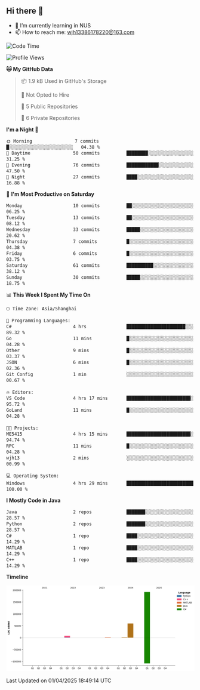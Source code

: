 ## Hi there 👋

- 🌱 I’m currently learning in NUS
- 📫 How to reach me: wjh13386178220@163.com


<!--START_SECTION:waka-->
![Code Time](http://img.shields.io/badge/Code%20Time-307%20hrs%2047%20mins-blue)

![Profile Views](http://img.shields.io/badge/Profile%20Views-0-blue)

**🐱 My GitHub Data** 

> 📦 1.9 kB Used in GitHub's Storage 
 > 
> 🚫 Not Opted to Hire
 > 
> 📜 5 Public Repositories 
 > 
> 🔑 6 Private Repositories 
 > 
**I'm a Night 🦉** 

```text
🌞 Morning                7 commits           █░░░░░░░░░░░░░░░░░░░░░░░░   04.38 % 
🌆 Daytime                50 commits          ████████░░░░░░░░░░░░░░░░░   31.25 % 
🌃 Evening                76 commits          ████████████░░░░░░░░░░░░░   47.50 % 
🌙 Night                  27 commits          ████░░░░░░░░░░░░░░░░░░░░░   16.88 % 
```
📅 **I'm Most Productive on Saturday** 

```text
Monday                   10 commits          ██░░░░░░░░░░░░░░░░░░░░░░░   06.25 % 
Tuesday                  13 commits          ██░░░░░░░░░░░░░░░░░░░░░░░   08.12 % 
Wednesday                33 commits          █████░░░░░░░░░░░░░░░░░░░░   20.62 % 
Thursday                 7 commits           █░░░░░░░░░░░░░░░░░░░░░░░░   04.38 % 
Friday                   6 commits           █░░░░░░░░░░░░░░░░░░░░░░░░   03.75 % 
Saturday                 61 commits          ██████████░░░░░░░░░░░░░░░   38.12 % 
Sunday                   30 commits          █████░░░░░░░░░░░░░░░░░░░░   18.75 % 
```


📊 **This Week I Spent My Time On** 

```text
🕑︎ Time Zone: Asia/Shanghai

💬 Programming Languages: 
C#                       4 hrs               ██████████████████████░░░   89.32 % 
Go                       11 mins             █░░░░░░░░░░░░░░░░░░░░░░░░   04.28 % 
Other                    9 mins              █░░░░░░░░░░░░░░░░░░░░░░░░   03.37 % 
JSON                     6 mins              █░░░░░░░░░░░░░░░░░░░░░░░░   02.36 % 
Git Config               1 min               ░░░░░░░░░░░░░░░░░░░░░░░░░   00.67 % 

🔥 Editors: 
VS Code                  4 hrs 17 mins       ████████████████████████░   95.72 % 
GoLand                   11 mins             █░░░░░░░░░░░░░░░░░░░░░░░░   04.28 % 

🐱‍💻 Projects: 
ME5415                   4 hrs 15 mins       ████████████████████████░   94.74 % 
RPC                      11 mins             █░░░░░░░░░░░░░░░░░░░░░░░░   04.28 % 
wjh13                    2 mins              ░░░░░░░░░░░░░░░░░░░░░░░░░   00.99 % 

💻 Operating System: 
Windows                  4 hrs 29 mins       █████████████████████████   100.00 % 
```

**I Mostly Code in Java** 

```text
Java                     2 repos             ███████░░░░░░░░░░░░░░░░░░   28.57 % 
Python                   2 repos             ███████░░░░░░░░░░░░░░░░░░   28.57 % 
C#                       1 repo              ████░░░░░░░░░░░░░░░░░░░░░   14.29 % 
MATLAB                   1 repo              ████░░░░░░░░░░░░░░░░░░░░░   14.29 % 
C++                      1 repo              ████░░░░░░░░░░░░░░░░░░░░░   14.29 % 
```



**Timeline**

![Lines of Code chart](https://raw.githubusercontent.com/wuhu-wang/wuhu-wang/main/assets/bar_graph.png)


 Last Updated on 01/04/2025 18:49:14 UTC
<!--END_SECTION:waka-->
